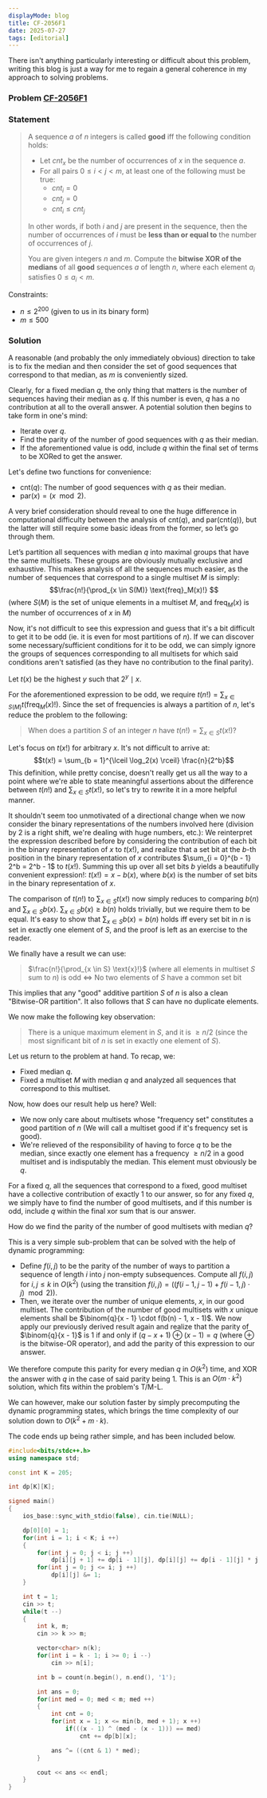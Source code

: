 ```yaml
---
displayMode: blog
title: CF-2056F1
date: 2025-07-27
tags: [editorial]
---
```


There isn't anything particularly interesting or difficult about this problem, writing this blog is just a way for me to regain a general coherence in my approach to solving problems.

### Problem [CF-2056F1](https://codeforces.com/problemset/problem/2056/F1)

### Statement

> A sequence $a$ of $n$ integers is called **good** iff the following condition holds:
> 
> - Let $cnt_x$ be the number of occurrences of $x$ in the sequence $a$.
> - For all pairs $0 \leq i < j < m$, at least one of the following must be true:
>   - $cnt_i = 0$
>   - $cnt_j = 0$
>   - $cnt_i \leq cnt_j$
> 
> In other words, if both $i$ and $j$ are present in the sequence, then the number of occurrences of $i$ must be **less than or equal to** the number of occurrences of $j$.
> 
> You are given integers $n$ and $m$. Compute the **bitwise XOR of the medians** of all **good** sequences $a$ of length $n$, where each element $a_i$ satisfies $0 \leq a_i < m$.

Constraints:

- $n \leq 2^{200}$ (given to us in its binary form)
- $m \leq 500$

### Solution

A reasonable (and probably the only immediately obvious) direction to take is to fix the median and then consider the set of good sequences that correspond to that median, as $m$ is conveniently sized.

Clearly, for a fixed median $q$, the only thing that matters is the number of sequences having their median as $q$. If this number is even, $q$ has a no contribution at all to the overall answer. A potential solution then begins to take form in one's mind:
- Iterate over $q$.
- Find the parity of the number of good sequences with $q$ as their median.
- If the aforementioned value is odd, include $q$ within the final set of terms to be XORed to get the answer.

Let's define two functions for convenience:
- $\text{cnt}(q)$: The number of good sequences with $q$ as their median.
- $\text{par}(x) = (x \mod 2)$.

A very brief consideration should reveal to one the huge difference in computational difficulty between the analysis of $\text{cnt}(q)$, and $\text{par}(\text{cnt}(q))$, but the latter will still require some basic ideas from the former, so let’s go through them.

Let’s partition all sequences with median $q$ into maximal groups that have the same multisets. These groups are obviously mutually exclusive and exhaustive. This makes analysis of all the sequences much easier, as the number of sequences that correspond to a single multiset $M$ is simply: $$\frac{n!}{\prod_{x \in S(M)} \text{freq}_M(x)!} $$
(where $S(M)$ is the set of unique elements in a multiset $M$, and $\text{freq}_M(x)$ is the number of occurrences of $x$ in $M$)

Now, it's not difficult to see this expression and guess that it's a bit difficult to get it to be odd (ie. it is even for most partitions of $n$). If we can discover some necessary/sufficient conditions for it to be odd, we can simply ignore the groups of sequences corresponding to all multisets for which said conditions aren't satisfied (as they have no contribution to the final parity).

Let $t(x)$ be the highest $y$ such that $2^y \mid x$.

For the aforementioned expression to be odd, we require $t(n!) = \sum_{x \in S(M)} t(\text{freq}_M (x)!)$. Since the set of frequencies is always a partition of $n$, let's reduce the problem to the following:

> When does a partition $S$ of an integer $n$ have $t(n!) = \sum_{x \in S} t(x!)$?

Let's focus on $t(x!)$ for arbitrary $x$. It's not difficult to arrive at: $$t(x!) = \sum_{b = 1}^{\lceil \log_2(x) \rceil} \frac{n}{2^b}$$ This definition, while pretty concise, doesn't really get us all the way to a point where we're able to state meaningful assertions about the difference between $t(n!)$ and $\sum_{x \in S} t(x!)$, so let's try to rewrite it in a more helpful manner. 

It shouldn't seem too unmotivated of a directional change when we now consider the binary representations of the numbers involved here (division by 2 is a right shift, we're dealing with huge numbers, etc.): We reinterpret the expression described before by considering the contribution of each bit in the binary representation of $x$ to $t(x!)$, and realize that a set bit at the $b$-th position in the binary representation of $x$ contributes $\sum_{i = 0}^{b - 1} 2^b = 2^b - 1$ to $t(x!)$. Summing this up over all set bits $b$ yields a beautifully convenient expression!: $t(x!) = x - b(x)$, where $b(x)$ is the number of set bits in the binary representation of $x$.

The comparison of $t(n!)$ to $\sum_{x \in S} t(x!)$ now simply reduces to comparing $b(n)$ and $\sum_{x \in S} b(x)$. $\sum_{x \in S} b(x) \geq b(n)$ holds trivially, but we require them to be equal. It's easy to show that $\sum_{x \in S} b(x) = b(n)$ holds iff every set bit in $n$ is set in exactly one element of $S$, and the proof is left as an exercise to the reader.

We finally have a result we can use:

> $\frac{n!}{\prod_{x \in S} \text{x}!}$ (where all elements in multiset $S$ sum to $n$) is odd $\iff$ No two elements of $S$ have a common set bit

This implies that any "good" additive partition $S$ of $n$ is also a clean "Bitwise-OR partition". It also follows that $S$ can have no duplicate elements.

We now make the following key observation:
> There is a unique maximum element in $S$, and it is $\geq n/2$ (since the most significant bit of $n$ is set in exactly one element of $S$).

Let us return to the problem at hand. To recap, we:

- Fixed median $q$.
- Fixed a multiset $M$ with median $q$ and analyzed all sequences that correspond to this multiset.

Now, how does our result help us here? Well:
- We now only care about multisets whose "frequency set" constitutes a good partition of $n$ (We will call a multiset good if it's frequency set is good).
- We're relieved of the responsibility of having to force $q$ to be the median, since exactly one element has a frequency $\geq n/2$ in a good multiset and is indisputably the median. This element must obviously be $q$.

For a fixed $q$, all the sequences that correspond to a fixed, good multiset have a collective contribution of exactly $1$ to our answer, so for any fixed $q$, we simply have to find the number of good multisets, and if this number is odd, include $q$ within the final xor sum that is our answer.

How do we find the parity of the number of good multisets with median $q$?

This is a very simple sub-problem that can be solved with the help of dynamic programming:
- Define $f(i, j)$ to be the parity of the number of ways to partition a sequence of length $i$ into $j$ non-empty subsequences. Compute all $f(i, j)$ for $i, j \leq k$ in $O(k^2)$ (using the transition $f(i, j) = ((f(i - 1, j - 1) + f(i - 1, j) \cdot j) \mod 2)$).
- Then, we iterate over the number of unique elements, $x$, in our good multiset. The contribution of the number of good multisets with $x$ unique elements shall be $\binom{q}{x - 1} \cdot f(b(n) - 1, x - 1)$. We now apply our previously derived result again and realize that the parity of $\binom{q}{x - 1}$ is 1 if and only if $(q - x + 1) \oplus (x - 1) = q$ (where $\oplus$ is the bitwise-OR operator), and add the parity of this expression to our answer.

We therefore compute this parity for every median $q$ in $O(k^2)$ time, and XOR the answer with $q$ in the case of said parity being 1. This is an $O(m \cdot k^2)$ solution, which fits within the problem's T/M-L. 

We can however, make our solution faster by simply precomputing the dynamic programming states, which brings the time complexity of our solution down to $O(k ^ 2 + m \cdot k)$.

The code ends up being rather simple, and has been included below.

```cpp
#include<bits/stdc++.h>
using namespace std;

const int K = 205;

int dp[K][K];

signed main()
{
    ios_base::sync_with_stdio(false), cin.tie(NULL);

    dp[0][0] = 1;
    for(int i = 1; i < K; i ++)
    {
        for(int j = 0; j < i; j ++)
            dp[i][j + 1] += dp[i - 1][j], dp[i][j] += dp[i - 1][j] * j;
        for(int j = 0; j <= i; j ++)
            dp[i][j] &= 1;
    }

    int t = 1;
    cin >> t;
    while(t --)
    {
        int k, m;
        cin >> k >> m;

        vector<char> n(k);
        for(int i = k - 1; i >= 0; i --)
            cin >> n[i];

        int b = count(n.begin(), n.end(), '1');

        int ans = 0;
        for(int med = 0; med < m; med ++)
        {
            int cnt = 0;
            for(int x = 1; x <= min(b, med + 1); x ++)
                if(((x - 1) ^ (med - (x - 1))) == med)
                    cnt += dp[b][x];

            ans ^= ((cnt & 1) * med);
        }

        cout << ans << endl;
    }
}
```

